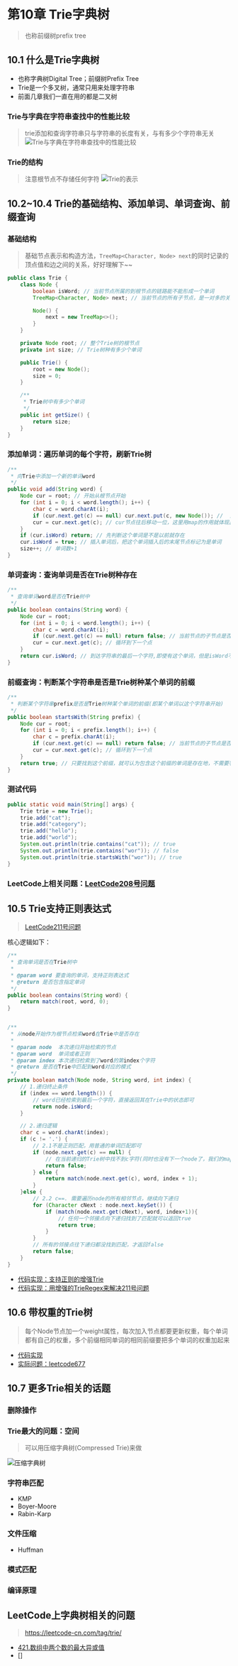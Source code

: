 # 第10章 Trie字典树
> 也称前缀树prefix tree
## 10.1 什么是Trie字典树
+ 也称字典树Digital Tree；前缀树Prefix Tree
+ Trie是一个多叉树，通常只用来处理字符串
+ 前面几章我们一直在用的都是二叉树

### Trie与字典在字符串查找中的性能比较
> trie添加和查询字符串只与字符串的长度有关，与有多少个字符串无关
![Trie与字典在字符串查找中的性能比较](images/第10章_Trie字典树/Trie与字典在字符串查找中的性能比较.png)

### Trie的结构
> 注意根节点不存储任何字符
![Trie的表示](images/第10章_Trie字典树/Trie的表示.png)

## 10.2~10.4 Trie的基础结构、添加单词、单词查询、前缀查询
### 基础结构
> 基础节点表示和构造方法，`TreeMap<Character, Node> next`的同时记录的顶点值和边之间的关系，好好理解下~~
```java
public class Trie {
    class Node {
        boolean isWord; // 当前节点所属的到根节点的链路能不能形成一个单词
        TreeMap<Character, Node> next; // 当前节点的所有子节点，是一对多的关系，故需要map来存储;此外存Map可以实现快速根据键值选中符合条件的子节点，因此此处必须用Map

        Node() {
            next = new TreeMap<>();
        }
    }

    private Node root; // 整个Trie树的根节点
    private int size; // Trie树种有多少个单词

    public Trie() {
        root = new Node();
        size = 0;
    }

    /**
     * Trie树中有多少个单词
     */
    public int getSize() {
        return size;
    }
}
```
### 添加单词：遍历单词的每个字符，刷新Trie树
```java
/**
 * 向Trie中添加一个新的单词word
 */
public void add(String word) {
    Node cur = root; // 开始从根节点开始
    for (int i = 0; i < word.length(); i++) {
        char c = word.charAt(i);
        if (cur.next.get(c) == null) cur.next.put(c, new Node()); //  当在当前节点指向的孩子节点中不存在要插入的字符c的时候。为null表示不存在，把字符串作为新的Trie节点插入
        cur = cur.next.get(c); // cur节点往后移动一位，这里用map的作用就体现出来了，可以快速找到当前字符c处在哪个子节点上
    }
    if (cur.isWord) return; // 先判断这个单词是不是以前就存在
    cur.isWord = true; // 插入单词后，把这个单词插入后的末尾节点标记为是单词
    size++; // 单词数+1
}   
```

### 单词查询：查询单词是否在Trie树种存在
```java
/**
 * 查询单词word是否在Trie树中
 */
public boolean contains(String word) {
    Node cur = root;
    for (int i = 0; i < word.length(); i++) {
        char c = word.charAt(i);
        if (cur.next.get(c) == null) return false; // 当前节点的子节点是否包含字符c，不包含则肯定不包含单词word了，直接返回即可
        cur = cur.next.get(c); // 循环到下一个点
    }
    return cur.isWord; // 到达字符串的最后一个字符,即使有这个单词，但是isWord不为True也表明没有被标记过。不算包含这个单词
}
```

### 前缀查询：判断某个字符串是否是Trie树种某个单词的前缀
```java
/**
 * 判断某个字符串prefix是否是Trie树种某个单词的前缀(即某个单词以这个字符串开始)
 */
public boolean startsWith(String prefix) {
    Node cur = root;
    for (int i = 0; i < prefix.length(); i++) {
        char c = prefix.charAt(i);
        if (cur.next.get(c) == null) return false; // 当前节点的子节点是否包含字符c，不包含则肯定不包含前缀prefix了，直接返回即可
        cur = cur.next.get(c); // 循环到下一个点
    }
    return true; // 只要找到这个前缀，就可认为包含这个前缀的单词是存在地，不需要判断前缀到达的位置是否是单词
}
```

### 测试代码
```java
public static void main(String[] args) {
    Trie trie = new Trie();
    trie.add("cat");
    trie.add("category");
    trie.add("hello");
    trie.add("world");
    System.out.println(trie.contains("cat")); // true
    System.out.println(trie.contains("wor")); // false
    System.out.println(trie.startsWith("wor")); // true
}
```

### LeetCode上相关问题：[LeetCode208号问题](https://leetcode-cn.com/problems/implement-trie-prefix-tree/)

## 10.5 Trie支持正则表达式
> [LeetCode211号问题](https://leetcode-cn.com/problems/add-and-search-word-data-structure-design/)

核心逻辑如下：
```java
/**
 * 查询单词是否在Trie树中
 *
 * @param word 要查询的单词，支持正则表达式
 * @return 是否包含指定单词
 */
public boolean contains(String word) {
    return match(root, word, 0);
}


/**
 * 从node开始作为根节点检索word在Trie中是否存在
 *
 * @param node  本次递归开始检索的节点
 * @param word  单词或者正则
 * @param index 本次递归检索到了word的第index个字符
 * @return 是否在Trie中匹配到word对应的模式
 */
private boolean match(Node node, String word, int index) {
    // 1.递归终止条件
    if (index == word.length()) {
        // word已经检索到最后一个字符，直接返回其在Trie中的状态即可
        return node.isWord;
    }

    // 2.递归逻辑
    char c = word.charAt(index);
    if (c != '.') {
        // 2.1不是正则匹配，用普通的单词匹配即可
        if (node.next.get(c) == null) {
            // 在当前递归的Trie树中找不到c字符(同时也没有下一个node了，我们的map实际是起到记录当前节点值和下一个节点的指针地作用)，则匹配失败(前面层的递归都匹配上了)
            return false;
        } else {
            return match(node.next.get(c), word, index + 1);
        }
    }else {
        // 2.2 c==. 需要遍历node的所有相邻节点，继续向下递归
        for (Character cNext : node.next.keySet()) {
            if (match(node.next.get(cNext), word, index+1)){
                // 任何一个邻接点向下递归找到了匹配就可以返回true
                return true;
            }
        }
        // 所有的邻接点往下递归都没找到匹配，才返回false
        return false;
    }
}
```

+ [代码实现：支持正则的增强Trie](src/main/java/Chapter10Trie/Section5Leetcode211TrieAndPatternMatch/TrieRegex.java)
+ [代码实现：用增强的TrieRegex来解决211号问题](src/main/java/Chapter10Trie/Section5Leetcode211TrieAndPatternMatch/WordDictionary.java)

## 10.6 带权重的Trie树
> 每个Node节点加一个weight属性，每次加入节点都要更新权重，每个单词都有自己的权重，多个前缀相同单词的相同前缀要把多个单词的权重加起来
+ [代码实现](src/main/java/Chapter10Trie/Section6Leetcode677MapSum/TrieWeighted.java)
+ [实际问题：leetcode677](src/main/java/Chapter10Trie/Section6Leetcode677MapSum/MapSum.java)

## 10.7 更多Trie相关的话题
### 删除操作
### Trie最大的问题：空间
> 可以用压缩字典树(Compressed Trie)来做

![压缩字典树](images/第10章_Trie字典树/压缩字典树.jpg)

### 字符串匹配
+ KMP
+ Boyer-Moore
+ Rabin-Karp

### 文件压缩
+ Huffman

### 模式匹配
### 编译原理

## LeetCode上字典树相关的问题
> https://leetcode-cn.com/tag/trie/

+ [421.数组中两个数的最大异或值](https://leetcode-cn.com/problems/maximum-xor-of-two-numbers-in-an-array/)
+ []
